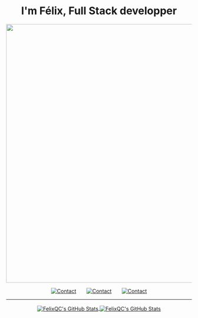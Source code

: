 <h1 align="center">I'm Félix, Full Stack developper</h1>

<p id="header" align="center">
  <img src="https://cdn0.tnwcdn.com/wp-content/blogs.dir/1/files/2015/07/tumblr_ngbasnF0bG1qze3hdo1_500.gif" width="700">
</p>

<p id="contacts" align="center">
  <a href="https://discord.gg/mkxEjCWMXx" TARGET="_blank"><img src="https://img.shields.io/badge/Contact%20me%20-on%20Discord-blueviolet"  hspace="12" alt="Contact"></a>
  <a href="https://twitter.com/qc_felix" TARGET="_blank"><img src="https://img.shields.io/badge/Contact%20me%20-on%20Twitter-blue"  hspace="12" alt="Contact"></a>
  <a href="mailto:contact.ambitionist@protonmail.ch"><img src="https://img.shields.io/badge/Contact%20me%20-on%20Email-ff69b4" hspace="12" alt="Contact"></a>
</p>

<hr>
<p align="center">
<a href="https://github.com/Ambitionist">
  <img align="center" src="https://github-readme-stats.vercel.app/api?username=Ambitionist&show_icons=true&line_height=20&count_private=true&title_color=black&text_color=black&icon_color=black&bg_color=" alt="FelixQC's GitHub Stats" />
</a>

<a href="https://github.com/Ambitionist">
  <img align="center" src="https://github-readme-stats.vercel.app/api/top-langs/?username=Ambitionist&layout=compact" alt="FelixQC's GitHub Stats"/>
</a>
</p>

